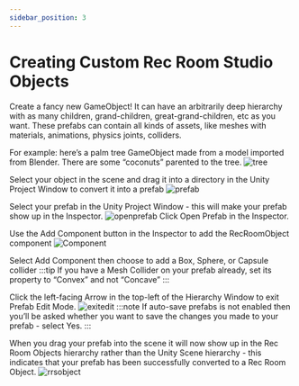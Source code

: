 ```yaml
---
sidebar_position: 3
---
```


# Creating Custom Rec Room Studio Objects
Create a fancy new GameObject! It can have an arbitrarily deep hierarchy with as many children, grand-children, great-grand-children, etc as you want. These prefabs can contain all kinds of assets, like meshes with materials, animations, physics joints, colliders.

For example: here’s a palm tree GameObject made from a model imported from Blender. There are some “coconuts” parented to the tree.
![tree](/img/tree.png)

Select your object in the scene and drag it into a directory in the Unity Project Window to convert it into a prefab
![prefab](/img/prefab.png)

Select your prefab in the Unity Project Window - this will make your prefab show up in the Inspector.
![openprefab](/img/openprefab.png)
Click Open Prefab in the Inspector.

Use the Add Component button in the Inspector to add the RecRoomObject component
![Component](/img/component.png)

Select Add Component then choose to add a Box, Sphere, or Capsule collider
:::tip
If you have a Mesh Collider on your prefab already, set its property to “Convex” and not
“Concave”
:::


Click the left-facing Arrow in the top-left of the Hierarchy Window to exit Prefab Edit Mode.
![exitedit](/img/exitedit.png)
:::note
If auto-save prefabs is not enabled then you’ll be asked whether you want to save the changes you made to your prefab - select Yes.
:::

When you drag your prefab into the scene it will now show up in the Rec Room Objects
hierarchy rather than the Unity Scene hierarchy - this indicates that your prefab has been successfully converted to a Rec Room Object.
![rrsobject](/img/rrsobject.png)


